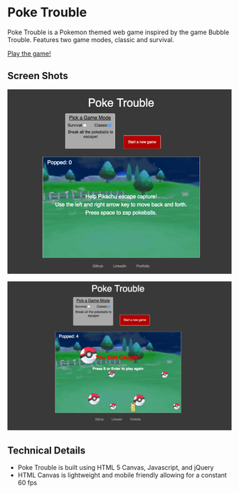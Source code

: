 # Poke Trouble

Poke Trouble is a Pokemon themed web game inspired by the game Bubble Trouble.
Features two game modes, classic and survival.

[Play the game!][live]

[live]: http://aarong93.github.io/Poke-Trouble/

## Screen Shots

[![live](./images/picture.png)](http://aarong93.github.io/Poke-Trouble/)

[![live](./images/picture2.png)](http://aarong93.github.io/Poke-Trouble/)

## Technical Details

- Poke Trouble is built using HTML 5 Canvas, Javascript, and jQuery
- HTML Canvas is lightweight and mobile friendly allowing for a constant 60 fps

